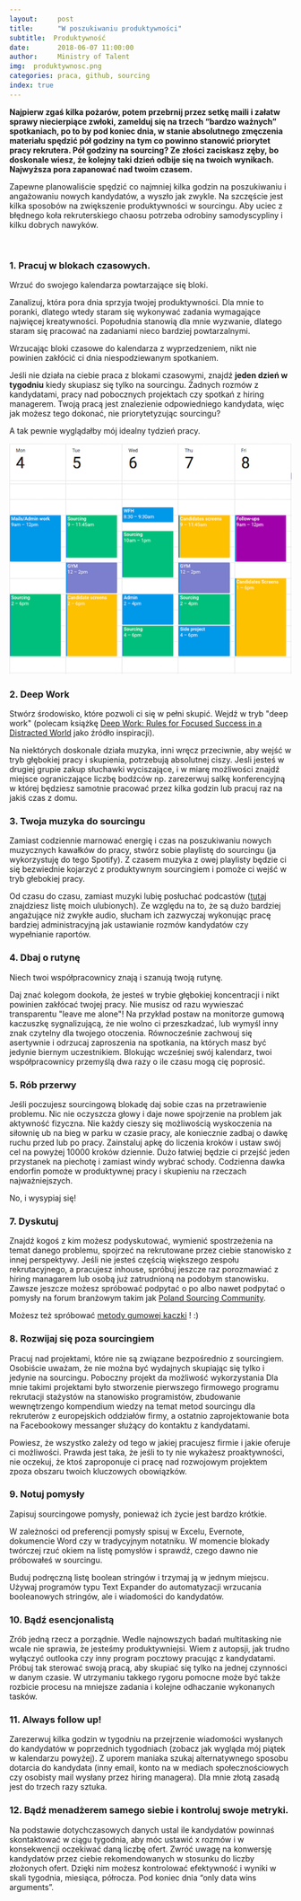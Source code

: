 ```yaml
---
layout:     post
title:      "W poszukiwaniu produktywności"
subtitle:  Produktywność
date:       2018-06-07 11:00:00 
author:     Ministry of Talent 
img:  produktywnosc.png
categories: praca, github, sourcing
index: true
---
```


<b>Najpierw zgaś kilka pożarów, potem przebrnij przez setkę maili i załatw sprawy niecierpiące zwłoki, zamelduj się na trzech “bardzo ważnych” spotkaniach, po to by pod koniec dnia, w stanie absolutnego zmęczenia materiału spędzić pół godziny na tym co powinno stanowić priorytet pracy rekrutera. 
Pół godziny na sourcing? Ze złości zaciskasz zęby, bo doskonale wiesz, że kolejny taki dzień odbije się na twoich wynikach. Najwyższa pora zapanować nad twoim czasem. 
</b>
 
Zapewne planowaliście spędzić co najmniej kilka godzin na poszukiwaniu i angażowaniu nowych kandydatów, a wyszło jak zwykle. Na szczęście jest kilka sposobów na zwiększenie produktywności w sourcingu. 
Aby uciec z błędnego koła rekruterskiego chaosu potrzeba odrobiny samodyscypliny i kilku dobrych nawyków. 

<br>


<h3 class="section-heading">1. Pracuj w blokach czasowych. </h3> 

Wrzuć do swojego kalendarza powtarzające się bloki.

Zanalizuj, która pora dnia sprzyja twojej produktywności. Dla mnie to poranki, dlatego wtedy staram się wykonywać zadania wymagające najwięcej kreatywności. Popołudnia stanowią dla mnie wyzwanie, dlatego staram się pracować na zadaniami nieco bardziej powtarzalnymi.

Wrzucając bloki czasowe do kalendarza z wyprzedzeniem, nikt nie powinien zakłócić ci dnia niespodziewanym spotkaniem. 

Jeśli nie działa na ciebie praca z blokami czasowymi, znajdź <b>jeden dzień w tygodniu</b> kiedy skupiasz się tylko na sourcingu. Żadnych rozmów z kandydatami, pracy nad pobocznych projektach czy spotkań z hiring managerem. Twoją pracą jest znalezienie odpowiedniego kandydata, więc jak możesz tego dokonać, nie priorytetyzując sourcingu?


A tak pewnie wyglądałby mój idealny tydzień pracy.

<img src="/images/myday2.png" class="img-responsive" alt="Picture">


<h3 class="section-heading">2. Deep Work </h3> 

Stwórz środowisko, które pozwoli ci się w pełni skupić. Wejdź w tryb "deep work" (polecam książkę <a href="https://www.amazon.co.uk/gp/product/0349411905/ref=as_li_qf_asin_il_tl?ie=UTF8&tag=ministryoftal-21&creative=6738&linkCode=as2&creativeASIN=0349411905&linkId=c1f636ad9bcf4574901b173d16fda342" target="_blank" >Deep Work: Rules for Focused Success in a Distracted World</a> jako źródło inspiracji).

Na niektórych doskonale działa muzyka, inni wręcz przeciwnie, aby wejść w tryb głębokiej pracy i skupienia, potrzebują absolutnej ciszy. Jesli jesteś w drugiej grupie zakup słuchawki wyciszające, i w miarę możliwości znajdź miejsce ograniczające liczbę bodźców np. zarezerwuj salkę konferencyjną w której będziesz samotnie pracować przez kilka godzin lub pracuj raz na jakiś czas z domu. 

<h3 class="section-heading">3. Twoja muzyka do sourcingu</h3>

Zamiast codziennie marnować energię i czas na poszukiwaniu nowych muzycznych kawałków do pracy, stwórz sobie playlistę do sourcingu (ja wykorzystuję do tego Spotify). Z czasem muzyka z owej playlisty będzie ci się bezwiednie kojarzyć z produktywnym sourcingiem i pomoże ci  wejść w tryb głebokiej pracy. 

Od czasu do czasu, zamiast muzyki lubię posłuchać podcastów (<a href="http://ministryoftalent.co.uk/2018/05/05/dobre-podcasty-dla-rekrutera-i-HR/" target="_blank">tutaj</a> znajdziesz listę moich ulubionych). Ze względu na to, że są dużo bardziej angażujące niż zwykłe audio, słucham ich zazwyczaj wykonując pracę bardziej administracyjną jak ustawianie rozmów kandydatów czy wypełnianie raportów.


<h3 class="section-heading">4. Dbaj o rutynę</h3>
Niech twoi współpracownicy znają i szanują twoją rutynę. 

Daj znać kolegom dookoła, że jesteś w trybie głębokiej koncentracji i nikt powinien zakłócać twojej pracy. Nie musisz od razu wywieszać transparentu "leave me alone"! Na przykład postaw na monitorze gumową kaczuszkę sygnalizującą, że nie wolno ci przeszkadzać, lub wymyśl inny znak czytelny dla twojego otoczenia. Równocześnie zachwouj się asertywnie i odrzucaj zaproszenia na spotkania, na których masz być jedynie biernym uczestnikiem. Blokując wcześniej swój kalendarz, twoi współpracownicy przemyślą dwa razy o ile czasu mogą cię poprosić. 


<h3 class="section-heading">5. Rób przerwy</h3>
Jeśli poczujesz sourcingową blokadę daj sobie czas na przetrawienie problemu. Nic nie oczyszcza głowy i daje nowe spojrzenie na problem jak aktywność fizyczna. Nie każdy cieszy się możliwością wyskoczenia na siłownię  ub na bieg w parku w czasie pracy, ale koniecznie zadbaj o dawkę ruchu przed lub po pracy. Zainstaluj apkę do liczenia kroków i ustaw swój cel na powyżej 10000 kroków dziennie. Dużo łatwiej będzie ci przejść jeden przystanek na piechotę i zamiast windy wybrać schody.
Codzienna dawka endorfin pomoże w produktywnej pracy i skupieniu na rzeczach najważniejszych. 

No, i wysypiaj się!


<h3 class="section-heading"> 7. Dyskutuj </h3>
Znajdź kogoś z kim możesz podyskutować, wymienić spostrzeżenia na temat danego problemu, spojrzeć na rekrutowane przez ciebie stanowisko z innej perspektywy. Jeśli nie jesteś częścią większego zespołu rekrutacyjnego, a pracujesz inhouse, spróbuj jeszcze raz porozmawiać z hiring managarem lub osobą już zatrudnioną na podobym stanowisku. 
Zawsze jeszcze możesz spróbować podpytać o po albo nawet podpytać o pomysły na forum branżowym takim jak 
<a href="https://www.facebook.com/groups/polandsourcingcommunity/" target="_blank" >Poland Sourcing Community</a>.


Możesz też spróbować <a href="https://en.wikipedia.org/wiki/Rubber_duck_debugging" target="_blank" >metody gumowej kaczki</a> ! :)

<h3 class="section-heading"> 8. Rozwijaj się poza sourcingiem </h3>
Pracuj nad projektami, które nie są związane bezpośrednio z sourcingiem. Osobiście uważam, że nie można być wydajnych skupiając się tylko i jedynie na sourcingu. Poboczny projekt da możliwość wykorzystania 
Dla mnie takimi projektami było stworzenie pierwszego firmowego programu rekrutacji stażystów na stanowisko programistów, zbudowanie wewnętrzengo kompendium wiedzy na temat metod sourcingu dla rekruterów z europejskich oddziałów firmy, a ostatnio zaprojektowanie bota na Facebookowy messanger służący do kontaktu z kandydatami.

Powiesz, że wszystko zależy od tego w jakiej pracujesz firmie i jakie oferuje ci możliwości. Prawda jest taka, że jeśli to ty nie wykażesz proaktywności, nie oczekuj, że ktoś zaproponuje ci pracę nad rozwojowym projektem zpoza obszaru twoich kluczowych obowiązków. 

<h3 class="section-heading">9. Notuj pomysły </h3>
Zapisuj sourcingowe pomysły, ponieważ ich życie jest bardzo krótkie.

W zależności od preferencji pomysły spisuj w Excelu, Evernote, dokumencie Word czy w tradycyjnym notatniku. 
W momencie blokady twórczej rzuć okiem na listę pomysłów i sprawdź, czego dawno nie próbowałeś w sourcingu. 

Buduj podręczną listę boolean stringów i trzymaj ją w jednym miejscu. Używaj programów typu Text Expander do automatyzacji wrzucania booleanowych stringów, ale i wiadomości do kandydatów.

<h3 class="section-heading">10. Bądź esencjonalistą </h3>

Zrób jedną rzecz a porządnie. Wedle najnowszych badań multitasking nie wcale nie sprawia, że jesteśmy produktywniejsi.
Wiem z autopsji, jak trudno wyłączyć outlooka czy inny program pocztowy pracując z kandydatami. Próbuj tak sterować swoją pracą, aby skupiać się tylko na jednej czynności w danym czasie. W utrzymaniu takkego rygoru pomocne może być także rozbicie procesu na mniejsze zadania i kolejne odhaczanie wykonanych tasków.

<h3 class="section-heading">11. Always follow up!</h3>

Zarezerwuj kilka godzin w tygodniu na przejrzenie wiadomości wysłanych do kandydatów w poprzednich tygodniach (zobacz jak wygląda mój piątek w kalendarzu powyżej). Z uporem maniaka szukaj alternatywnego sposobu dotarcia do kandydata (inny email, konto na w mediach społecznościowych czy osobisty mail wysłany przez hiring managera). Dla mnie złotą zasadą jest do trzech razy sztuka. 

<h3 class="section-heading">12. Bądź menadżerem samego siebie i kontroluj swoje metryki. </h3>

Na podstawie dotychczasowych danych ustal ile kandydatów powinnaś skontaktować w ciągu tygodnia, aby móc ustawić x rozmów i w konsekwencji oczekiwać daną liczbę ofert. Zwróć uwagę na konwersję kandydatów przez ciebie rekomendowanych w stosunku do liczby złożonych ofert. Dzięki nim możesz kontrolować efektywność i wyniki w skali tygodnia, miesiąca, półrocza. Pod koniec dnia “only data wins arguments”. 

